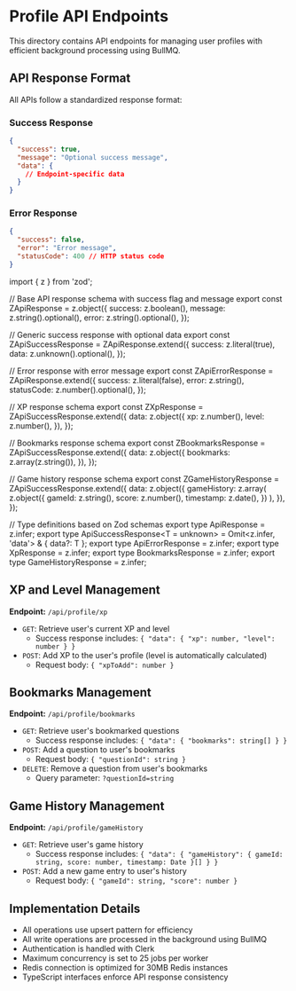 # Profile API Endpoints

This directory contains API endpoints for managing user profiles with efficient background processing using BullMQ.

## API Response Format

All APIs follow a standardized response format:

### Success Response

```json
{
  "success": true,
  "message": "Optional success message",
  "data": {
    // Endpoint-specific data
  }
}
```

### Error Response

```json
{
  "success": false,
  "error": "Error message",
  "statusCode": 400 // HTTP status code
}
```

import { z } from 'zod';

// Base API response schema with success flag and message
export const ZApiResponse = z.object({
  success: z.boolean(),
  message: z.string().optional(),
  error: z.string().optional(),
});

// Generic success response with optional data
export const ZApiSuccessResponse = ZApiResponse.extend({
  success: z.literal(true),
  data: z.unknown().optional(),
});

// Error response with error message
export const ZApiErrorResponse = ZApiResponse.extend({
  success: z.literal(false),
  error: z.string(),
  statusCode: z.number().optional(),
});

// XP response schema
export const ZXpResponse = ZApiSuccessResponse.extend({
  data: z.object({
    xp: z.number(),
    level: z.number(),
  }),
});

// Bookmarks response schema
export const ZBookmarksResponse = ZApiSuccessResponse.extend({
  data: z.object({
    bookmarks: z.array(z.string()),
  }),
});

// Game history response schema
export const ZGameHistoryResponse = ZApiSuccessResponse.extend({
  data: z.object({
    gameHistory: z.array(
      z.object({
        gameId: z.string(),
        score: z.number(),
        timestamp: z.date(),
      })
    ),
  }),
});

// Type definitions based on Zod schemas
export type ApiResponse = z.infer<typeof ZApiResponse>;
export type ApiSuccessResponse<T = unknown> = Omit<z.infer<typeof ZApiSuccessResponse>, 'data'> & { data?: T };
export type ApiErrorResponse = z.infer<typeof ZApiErrorResponse>;
export type XpResponse = z.infer<typeof ZXpResponse>;
export type BookmarksResponse = z.infer<typeof ZBookmarksResponse>;
export type GameHistoryResponse = z.infer<typeof ZGameHistoryResponse>; 


## XP and Level Management

**Endpoint:** `/api/profile/xp`

- `GET`: Retrieve user's current XP and level
  - Success response includes: `{ "data": { "xp": number, "level": number } }`
- `POST`: Add XP to the user's profile (level is automatically calculated)
  - Request body: `{ "xpToAdd": number }`

## Bookmarks Management

**Endpoint:** `/api/profile/bookmarks`

- `GET`: Retrieve user's bookmarked questions
  - Success response includes: `{ "data": { "bookmarks": string[] } }`
- `POST`: Add a question to user's bookmarks
  - Request body: `{ "questionId": string }`
- `DELETE`: Remove a question from user's bookmarks
  - Query parameter: `?questionId=string`

## Game History Management

**Endpoint:** `/api/profile/gameHistory`

- `GET`: Retrieve user's game history
  - Success response includes: `{ "data": { "gameHistory": { gameId: string, score: number, timestamp: Date }[] } }`
- `POST`: Add a new game entry to user's history
  - Request body: `{ "gameId": string, "score": number }`

## Implementation Details

- All operations use upsert pattern for efficiency
- All write operations are processed in the background using BullMQ
- Authentication is handled with Clerk
- Maximum concurrency is set to 25 jobs per worker
- Redis connection is optimized for 30MB Redis instances
- TypeScript interfaces enforce API response consistency
